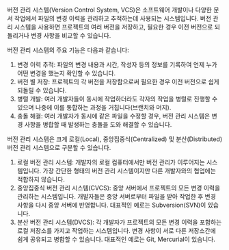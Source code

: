 # 

버전 관리 시스템(Version Control System, VCS)은 소프트웨어 개발이나 다양한 문서 작업에서 파일의 변경 이력을 관리하고 추적하는데 사용되는 시스템입니다. 버전 관리 시스템을 사용하면 프로젝트의 여러 버전을 저장하고, 필요한 경우 이전 버전으로 되돌리거나 변경 사항을 비교할 수 있습니다.

버전 관리 시스템의 주요 기능은 다음과 같습니다:

1. 변경 이력 추적: 파일의 변경 내용과 시간, 작성자 등의 정보를 기록하여 언제 누가 어떤 변경을 했는지 확인할 수 있습니다.
2. 버전 별 저장: 프로젝트의 각 버전을 저장함으로써 필요한 경우 이전 버전으로 쉽게 되돌릴 수 있습니다.
3. 병렬 개발: 여러 개발자들이 동시에 작업하더라도 각자의 작업을 병렬로 진행할 수 있으며 나중에 이를 통합하는 과정을 거칩니다(브랜치와 머지).
4. 충돌 해결: 여러 개발자가 동시에 같은 파일을 수정할 경우, 버전 관리 시스템은 변경 사항을 병합할 때 발생하는 충돌을 도와 해결할 수 있습니다.

버전 관리 시스템은 크게 로컬(Local), 중앙집중식(Centralized) 및 분산(Distributed) 버전 관리 시스템으로 구분할 수 있습니다.

1. 로컬 버전 관리 시스템: 개발자의 로컬 컴퓨터에서만 버전 관리가 이루어지는 시스템입니다. 가장 간단한 형태의 버전 관리 시스템이지만 다른 개발자와의 협업에는 적합하지 않습니다.
2. 중앙집중식 버전 관리 시스템(CVCS): 중앙 서버에서 프로젝트의 모든 변경 이력을 관리하는 시스템입니다. 개발자들은 중앙 서버로부터 파일을 받아 작업한 후 변경 사항을 다시 중앙 서버에 반영합니다. 대표적인 예로는 Subversion(SVN)이 있습니다.
3. 분산 버전 관리 시스템(DVCS): 각 개발자가 프로젝트의 모든 변경 이력을 포함하는 로컬 저장소를 가지고 작업하는 시스템입니다. 변경 사항이 서로 다른 저장소간에 쉽게 공유되고 병합할 수 있습니다. 대표적인 예로는 Git, Mercurial이 있습니다.